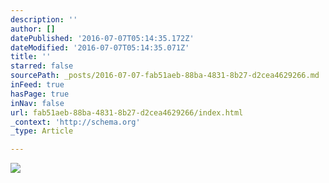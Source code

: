 ```yaml
---
description: ''
author: []
datePublished: '2016-07-07T05:14:35.172Z'
dateModified: '2016-07-07T05:14:35.071Z'
title: ''
starred: false
sourcePath: _posts/2016-07-07-fab51aeb-88ba-4831-8b27-d2cea4629266.md
inFeed: true
hasPage: true
inNav: false
url: fab51aeb-88ba-4831-8b27-d2cea4629266/index.html
_context: 'http://schema.org'
_type: Article

---
```

![](https://the-grid-user-content.s3-us-west-2.amazonaws.com/7cb049ac-b6b7-42e2-8bff-a87301d4ca81.jpg)